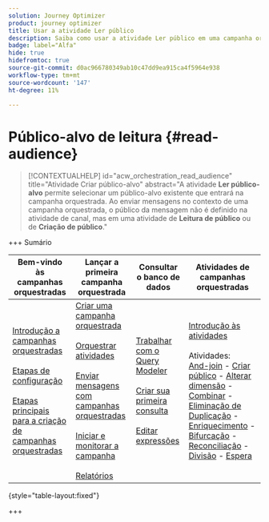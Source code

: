 ```yaml
---
solution: Journey Optimizer
product: journey optimizer
title: Usar a atividade Ler público
description: Saiba como usar a atividade Ler público em uma campanha orquestrada
badge: label="Alfa"
hide: true
hidefromtoc: true
source-git-commit: d0ac966780349ab10c47dd9ea915ca4f5964e938
workflow-type: tm+mt
source-wordcount: '147'
ht-degree: 11%

---
```


# Público-alvo de leitura {#read-audience}


>[!CONTEXTUALHELP]
>id="acw_orchestration_read_audience"
>title="Atividade Criar público-alvo"
>abstract="A atividade **Ler público-alvo** permite selecionar um público-alvo existente que entrará na campanha orquestrada. Ao enviar mensagens no contexto de uma campanha orquestrada, o público da mensagem não é definido na atividade de canal, mas em uma atividade de **Leitura de público** ou de **Criação de público**."


+++ Sumário

| Bem-vindo às campanhas orquestradas | Lançar a primeira campanha orquestrada | Consultar o banco de dados | Atividades de campanhas orquestradas |
|---|---|---|---|
| [Introdução a campanhas orquestradas](../gs-orchestrated-campaigns.md)<br/><br/>[Etapas de configuração](../configuration-steps.md)<br/><br/>[Etapas principais para a criação de campanhas orquestradas](../gs-campaign-creation.md) | [Criar uma campanha orquestrada](../create-orchestrated-campaign.md)<br/><br/>[Orquestrar atividades](../orchestrate-activities.md)<br/><br/>[Enviar mensagens com campanhas orquestradas](../send-messages.md)<br/><br/>[Iniciar e monitorar a campanha](../start-monitor-campaigns.md)<br/><br/>[Relatórios](../reporting-campaigns.md) | [Trabalhar com o Query Modeler](../orchestrated-rule-builder.md)<br/><br/>[Criar sua primeira consulta](../build-query.md)<br/><br/>[Editar expressões](../edit-expressions.md) | [Introdução às atividades](about-activities.md)<br/><br/>Atividades:<br/>[And-join](and-join.md) - [Criar público](build-audience.md) - [Alterar dimensão](change-dimension.md) - [Combinar](combine.md) - [Eliminação de Duplicação](deduplication.md) - [Enriquecimento](enrichment.md) - [Bifurcação](fork.md) - [Reconciliação](reconciliation.md) - [Divisão](split.md) - [Espera](wait.md) |

{style="table-layout:fixed"}

+++


